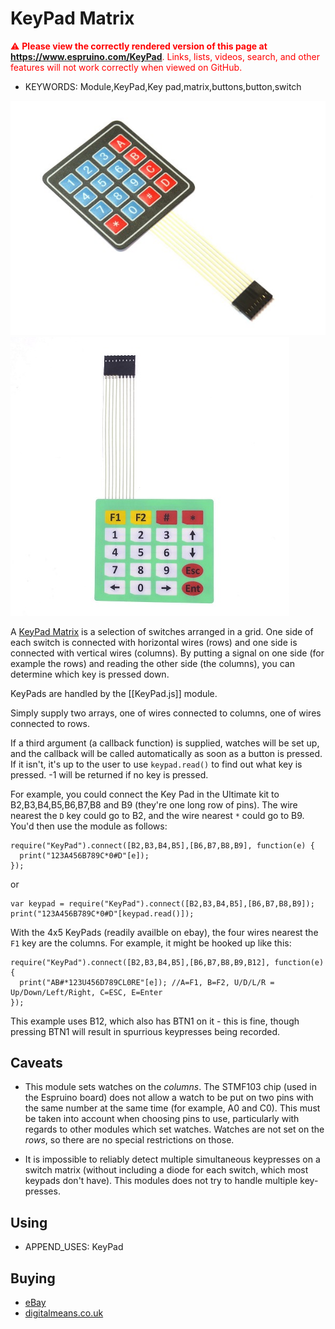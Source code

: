 <!--- Copyright (c) 2013 Gordon Williams, Pur3 Ltd. See the file LICENSE for copying permission. -->
KeyPad Matrix
=============

<span style="color:red">:warning: **Please view the correctly rendered version of this page at https://www.espruino.com/KeyPad**. Links, lists, videos, search, and other features will not work correctly when viewed on GitHub.</span>

* KEYWORDS: Module,KeyPad,Key pad,matrix,buttons,button,switch

![Key Pad](KeyPad/4x4.jpg) ![Key Pad](KeyPad/4x5.jpg)


A [KeyPad Matrix](http://en.wikipedia.org/wiki/Keyboard_matrix_circuit) is a selection of switches arranged in a grid. One side of each switch is connected with horizontal wires (rows) and one side is connected with vertical wires (columns). By putting a signal on one side (for example the rows) and reading the other side (the columns), you can determine which key is pressed down.


KeyPads are handled by the [[KeyPad.js]] module. 

Simply supply two arrays, one of wires connected to columns,
one of wires connected to rows.

If a third argument (a callback function) is supplied, watches will be set up, and the callback
will be called automatically as soon as a button is pressed. If it isn't, it's up to the user to
use ```keypad.read()``` to find out what key is pressed. -1 will be returned if no key is pressed.

For example, you could connect the Key Pad in the Ultimate kit to B2,B3,B4,B5,B6,B7,B8 and B9 (they're one long row of pins). The wire nearest the ```D``` key could go to B2, and the wire nearest ```*``` could go to B9. You'd then use the module as follows:

```
require("KeyPad").connect([B2,B3,B4,B5],[B6,B7,B8,B9], function(e) {
  print("123A456B789C*0#D"[e]);
});
```

or

```
var keypad = require("KeyPad").connect([B2,B3,B4,B5],[B6,B7,B8,B9]);
print("123A456B789C*0#D"[keypad.read()]);
```

With the 4x5 KeyPads (readily availble on ebay), the four wires nearest the ```F1``` key are the columns. For example, it might be hooked up like this: 

```
require("KeyPad").connect([B2,B3,B4,B5],[B6,B7,B8,B9,B12], function(e) {
  print("AB#*123U456D789CL0RE"[e]); //A=F1, B=F2, U/D/L/R = Up/Down/Left/Right, C=ESC, E=Enter
});
```

This example uses B12, which also has BTN1 on it - this is fine, though pressing BTN1 will result in spurrious keypresses being recorded. 


Caveats
-----

* This module sets watches on the *columns*. The STMF103 chip (used in the Espruino board) does not allow a watch to be put on two pins with the same number at the same time (for example, A0 and C0). This must be taken into account when choosing pins to use, particularly with regards to other modules which set watches. Watches are not set on the *rows*, so there are no special restrictions on those. 

* It is impossible to reliably detect multiple simultaneous keypresses on a switch matrix (without including a diode for each switch, which most keypads don't have). This modules does not try to handle multiple key-presses. 



Using 
-----

* APPEND_USES: KeyPad

Buying
-----

* [eBay](http://www.ebay.com/sch/i.html?_nkw=matrix+membrane+keypad)
* [digitalmeans.co.uk](https://digitalmeans.co.uk/shop/index.php?route=product/search&tag=membrane-button)

